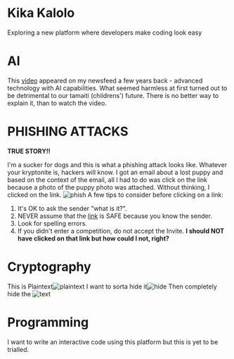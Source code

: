 # Kika Kalolo
Exploring a new platform where developers make coding look easy

# AI

This [video](https://www.youtube.com/watch?v=F4WZ_k0vUDM) appeared on my newsfeed a few years back - advanced technology with AI capabilities. What seemed harmless at first turned out to be detrimental to our tamaiti (childrens') future. There is no better way to explain it, than to watch the video.

# PHISHING ATTACKS

**TRUE STORY!!**

I'm a sucker for dogs and this is what a phishing attack looks like. Whatever your kryptonite is, hackers will know. I got an email about a lost puppy and based on the context of the email, all I had to do was click on the link because a photo of the puppy photo was attached. Without thinking, I clicked on the link. 
![phish](https://github.com/user-attachments/assets/2b8b47c5-6b6e-4bbb-98a1-a7505389947a)
A few tips to consider before clicking on a link:
1. It's OK to ask the sender "what is it?".
2. NEVER assume that the [link](https://github.com/user-attachments/assets/e22cfcbd-5d30-48d0-9cb9-8ac5cd3e3e27) is SAFE because you know the sender.
3. Look for spelling errors.
4. If you didn't enter a competition, do not accept the Invite.
**I should NOT have clicked on that link but how could I not, right?**

# Cryptography

This is Plaintext![plaintext](https://github.com/user-attachments/assets/a427079f-b91c-49e9-ae4e-ce67d7f23463)
I want to sorta hide it![hide](https://github.com/user-attachments/assets/fea42c4a-50b0-474b-8f54-f66911bfa761)
Then completely hide the ![text](https://github.com/user-attachments/assets/e3fea4e9-63e4-469c-8281-c3f60108121f)





# Programming

I want to write an interactive code using this platform but this is yet to be trialled.
